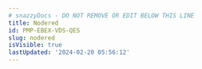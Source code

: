 ```yaml
---
# snazzyDocs - DO NOT REMOVE OR EDIT BELOW THIS LINE
title: Nodered
id: PMP-EBEX-VDS-QES
slug: nodered
isVisible: true
lastUpdated: '2024-02-20 05:56:12'
---
```

